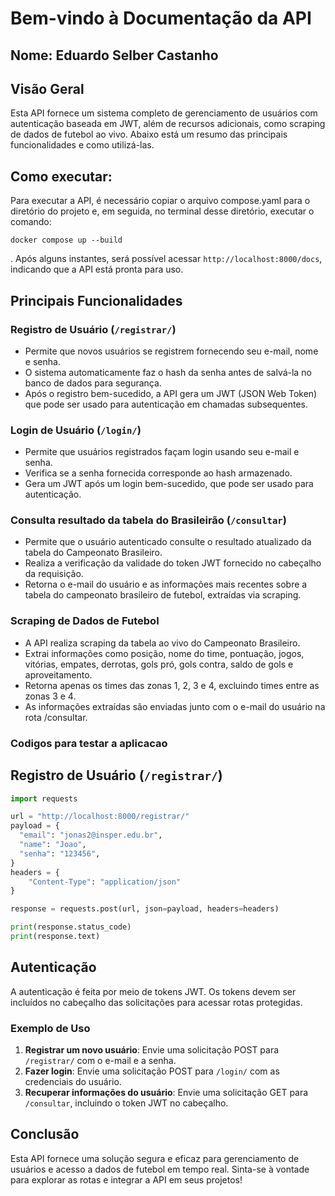 # Bem-vindo à Documentação da API
## Nome: Eduardo Selber Castanho
## Visão Geral
Esta API fornece um sistema completo de gerenciamento de usuários com autenticação baseada em JWT, além de recursos adicionais, como scraping de dados de futebol ao vivo. Abaixo está um resumo das principais funcionalidades e como utilizá-las.
## Como executar:
Para executar a API, é necessário copiar o arquivo compose.yaml para o diretório do projeto e, em seguida, no terminal desse diretório, executar o comando:
```
docker compose up --build
```
. Após alguns instantes, será possível acessar `http://localhost:8000/docs`, indicando que a API está pronta para uso.
## Principais Funcionalidades
### Registro de Usuário (`/registrar/`)
- Permite que novos usuários se registrem fornecendo seu e-mail, nome e senha.
- O sistema automaticamente faz o hash da senha antes de salvá-la no banco de dados para segurança.
- Após o registro bem-sucedido, a API gera um JWT (JSON Web Token) que pode ser usado para autenticação em chamadas subsequentes.
### Login de Usuário (`/login/`)
- Permite que usuários registrados façam login usando seu e-mail e senha.
- Verifica se a senha fornecida corresponde ao hash armazenado.
- Gera um JWT após um login bem-sucedido, que pode ser usado para autenticação.
### Consulta resultado da tabela do Brasileirão (`/consultar`)
- Permite que o usuário autenticado consulte o resultado atualizado da tabela do Campeonato Brasileiro.
- Realiza a verificação da validade do token JWT fornecido no cabeçalho da requisição.
- Retorna o e-mail do usuário e as informações mais recentes sobre a tabela do campeonato brasileiro de futebol, extraídas via scraping.
### Scraping de Dados de Futebol
- A API realiza scraping da tabela ao vivo do Campeonato Brasileiro.
- Extrai informações como posição, nome do time, pontuação, jogos, vitórias, empates, derrotas, gols pró, gols contra, saldo de gols e aproveitamento.
- Retorna apenas os times das zonas 1, 2, 3 e 4, excluindo times entre as zonas 3 e 4.
- As informações extraídas são enviadas junto com o e-mail do usuário na rota /consultar.
### Codigos para testar a aplicacao
## Registro de Usuário (`/registrar/`)
```py
import requests

url = "http://localhost:8000/registrar/"
payload = {
  "email": "jonas2@insper.edu.br",
  "name": "Joao",
  "senha": "123456",
}
headers = {
    "Content-Type": "application/json"
}

response = requests.post(url, json=payload, headers=headers)

print(response.status_code)
print(response.text)
```
## Autenticação
A autenticação é feita por meio de tokens JWT. Os tokens devem ser incluídos no cabeçalho das solicitações para acessar rotas protegidas.
### Exemplo de Uso
1. **Registrar um novo usuário**: Envie uma solicitação POST para `/registrar/` com o e-mail e a senha.
2. **Fazer login**: Envie uma solicitação POST para `/login/` com as credenciais do usuário.
3. **Recuperar informações do usuário**: Envie uma solicitação GET para `/consultar`, incluindo o token JWT no cabeçalho.
## Conclusão
Esta API fornece uma solução segura e eficaz para gerenciamento de usuários e acesso a dados de futebol em tempo real. Sinta-se à vontade para explorar as rotas e integrar a API em seus projetos!